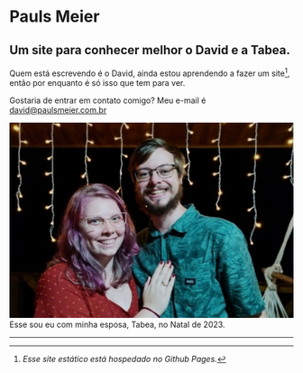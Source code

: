 # Pauls Meier
## Um site para conhecer melhor o David e a Tabea. 

Quem está escrevendo é o David, ainda estou aprendendo a fazer um site[^1], então por enquanto é só isso que tem para ver. 

Gostaria de entrar em contato comigo? 
Meu e-mail é david@paulsmeier.com.br




![Tabea e David](David_e_Tabea.jpg "Tabea e David - Natal de 2023")
Esse sou eu com minha esposa, Tabea, no Natal de 2023.


---

[^1]: _Esse site estático está hospedado no Github Pages._
